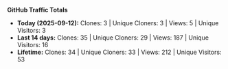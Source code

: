 
**GitHub Traffic Totals**

- **Today (2025-09-12):** Clones: 3 | Unique Cloners: 3 | Views: 5 | Unique Visitors: 3
- **Last 14 days:** Clones: 35 | Unique Cloners: 29 | Views: 187 | Unique Visitors: 16
- **Lifetime:** Clones: 34 | Unique Cloners: 33 | Views: 212 | Unique Visitors: 53
